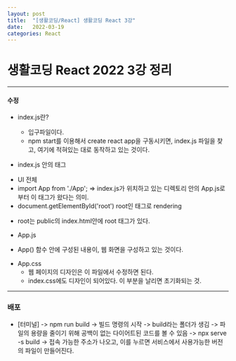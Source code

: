 ```yaml
---
layout: post
title:  "[생활코딩/React] 생활코딩 React 3강"
date:   2022-03-19
categories: React
---
```


# 생활코딩 React 2022 3강 정리

---

#### 수정

- index.js란?
  + 입구파일이다.
  + npm start를 이용해서 create react app을 구동시키면, index.js 파일을 찾고, 여기에 적혀있는 대로 동작하고 있는 것이다. 

- index.js 안의 <App /> 태그
 + UI 전체
 + import App from './App'; => index.js가 위치하고 있는 디렉토리 안의 App.js로부터 이 태그가 왔다는 의미.
 + document.getElementById('root') root인 태그로 rendering 
  - root는 public의 index.html안에 root 태그가 있다. 

- App.js
 + App() 함수 안에 구성된 내용이, 웹 화면을 구성하고 있는 것이다. 

- App.css
  + 웹 페이지의 디자인은 이 파일에서 수정하면 된다. 
  + index.css에도 디자인이 되어있다. 이 부분을 날리면 초기화되는 것.

---

### 배포

- [터미널] -> npm run build -> 빌드 명령의 시작 ->  build라는 폴더가 생김 -> 파일의 용량을 줄이기 위해 공백이 없는 다이어트된 코드를 볼 수 있음 -> npx serve -s build -> 접속 가능한 주소가 나오고, 이를 누르면 서비스에서 사용가능한 버전의 파일이 만들어진다.  

